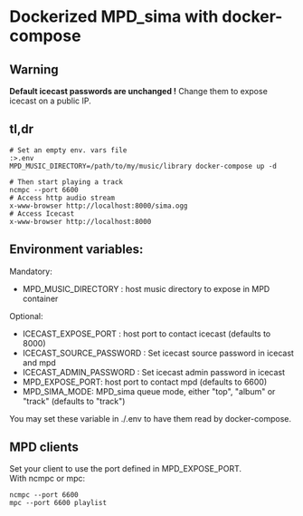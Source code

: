 # Dockerized MPD_sima with docker-compose

## Warning

**Default icecast passwords are unchanged !**
Change them to expose icecast on a public IP.

## tl,dr

    # Set an empty env. vars file
    :>.env
    MPD_MUSIC_DIRECTORY=/path/to/my/music/library docker-compose up -d

    # Then start playing a track
    ncmpc --port 6600
    # Access http audio stream
    x-www-browser http://localhost:8000/sima.ogg
    # Access Icecast
    x-www-browser http://localhost:8000

## Environment variables:

Mandatory:
  * MPD_MUSIC_DIRECTORY : host music directory to expose in MPD container

Optional:
  * ICECAST_EXPOSE_PORT : host port to contact icecast (defaults to 8000)
  * ICECAST_SOURCE_PASSWORD : Set icecast source password in icecast and mpd
  * ICECAST_ADMIN_PASSWORD :  Set icecast admin password in icecast
  * MPD_EXPOSE_PORT: host port to contact mpd (defaults to 6600)
  * MPD_SIMA_MODE: MPD_sima queue mode, either "top", "album" or "track" (defaults to "track")

You may set these variable in ./.env to have them read by docker-compose.


## MPD clients

Set your client to use the port defined in MPD_EXPOSE_PORT.  
With ncmpc or mpc:

    ncmpc --port 6600
    mpc --port 6600 playlist
